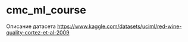 # cmc_ml_course
Описание датасета https://www.kaggle.com/datasets/uciml/red-wine-quality-cortez-et-al-2009
